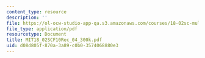 ```yaml
---
content_type: resource
description: ''
file: https://ol-ocw-studio-app-qa.s3.amazonaws.com/courses/18-02sc-multivariable-calculus-fall-2010/d08d805f870a3a89c0b03574068880e3_MIT18_02SCF10Rec_04_300k.pdf
file_type: application/pdf
resourcetype: Document
title: MIT18_02SCF10Rec_04_300k.pdf
uid: d08d805f-870a-3a89-c0b0-3574068880e3
---
```

